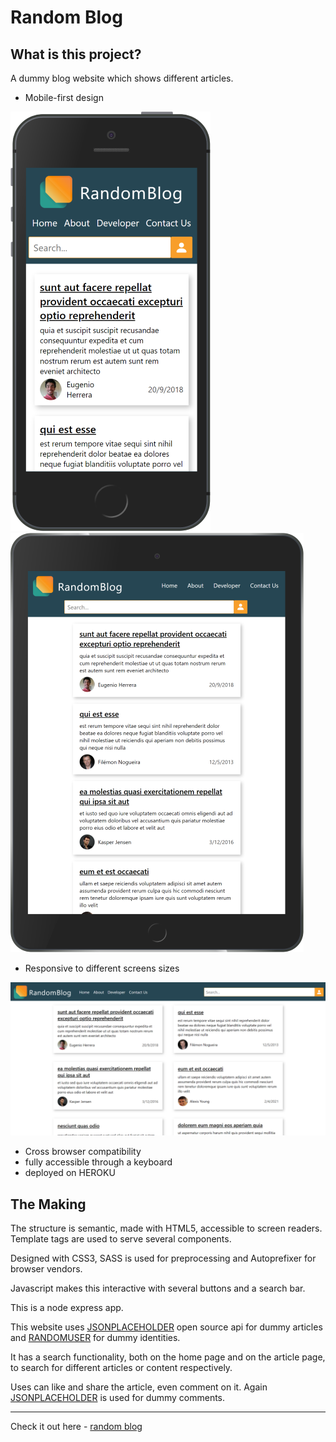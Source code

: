 # Random Blog
## What is this project?
A dummy blog website which shows different articles.

- Mobile-first design

<img src="img for github/mobile-first.png" alt="iphone image"><img src="img for github/responsive1.png" alt="responsive1">

- Responsive to different screens sizes

<img src="img for github/responsive2.png" alt="responsive2">

- Cross browser compatibility
- fully accessible through a keyboard
- deployed on HEROKU

## The Making
The structure is semantic, made with HTML5, accessible to screen readers.
Template tags are used to serve several components.

Designed with CSS3, SASS is used for preprocessing and Autoprefixer for browser vendors.

Javascript makes this interactive with several buttons and a search bar.

This is a node express app.

This website uses [JSONPLACEHOLDER](https://jsonplaceholder.typicode.com/) open source api for dummy articles and [RANDOMUSER](https://randomuser.me/) for dummy identities.

It has a search functionality, both on the home page and on the article page, to search for different articles or content respectively.

Uses can like and share the article, even comment on it.
Again [JSONPLACEHOLDER](https://jsonplaceholder.typicode.com/) is used for dummy comments.

---
 Check it out here - [random blog](https://random-blog01.herokuapp.com/)
